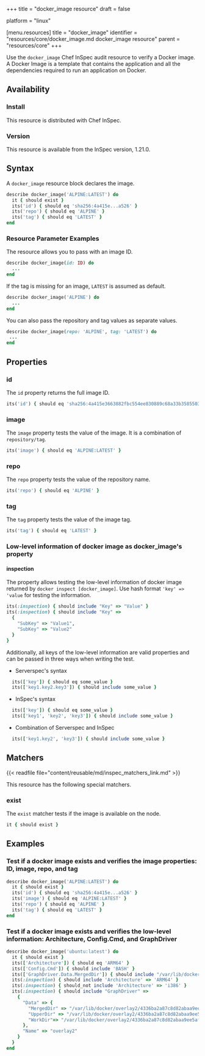 +++
title = "docker_image resource"
draft = false

platform = "linux"

[menu.resources]
    title = "docker_image"
    identifier = "resources/core/docker_image.md docker_image resource"
    parent = "resources/core"
+++

Use the `docker_image` Chef InSpec audit resource to verify a Docker image. A Docker Image is a template that contains the application and all the dependencies required to run an application on Docker.

## Availability

### Install

This resource is distributed with Chef InSpec.

### Version

This resource is available from the InSpec version, 1.21.0.

## Syntax

A `docker_image` resource block declares the image.

```ruby
describe docker_image('ALPINE:LATEST') do
  it { should exist }
  its('id') { should eq 'sha256:4a415e...a526' }
  its('repo') { should eq 'ALPINE' }
  its('tag') { should eq 'LATEST' }
end
```

### Resource Parameter Examples

The resource allows you to pass with an image ID.

```ruby
describe docker_image(id: ID) do
  ...
end
```

If the tag is missing for an image, `LATEST` is assumed as default.

```ruby
describe docker_image('ALPINE') do
  ...
end
```

You can also pass the repository and tag values as separate values.

```ruby
describe docker_image(repo: 'ALPINE', tag: 'LATEST') do
 ...
end
```

## Properties

### id

The `id` property returns the full image ID.

```ruby
its('id') { should eq 'sha256:4a415e3663882fbc554ee830889c68a33b3585503892cc718a4698e91ef2a526' }
```

### image

The `image` property tests the value of the image. It is a combination of `repository/tag`.

```ruby
its('image') { should eq 'ALPINE:LATEST' }
```

### repo

The `repo` property tests the value of the repository name.

```ruby
its('repo') { should eq 'ALPINE' }
```

### tag

The `tag` property tests the value of the image tag.

```ruby
its('tag') { should eq 'LATEST' }
```

### Low-level information of docker image as docker_image's property

#### inspection

The property allows testing the low-level information of docker image returned by `docker inspect [docker_image]`. Use hash format `'key' => 'value` for testing the information.

```ruby
its(:inspection) { should include "Key" => "Value" }
its(:inspection) { should include "Key" =>
  {
    "SubKey" => "Value1",
    "SubKey" => "Value2"
  }
}
```

Additionally, all keys of the low-level information are valid properties and can be passed in three ways when writing the test.

- Serverspec's syntax

```ruby
  its(['key']) { should eq some_value }
  its(['key1.key2.key3']) { should include some_value }
```

- InSpec's syntax

```ruby
  its(['key']) { should eq some_value }
  its(['key1', 'key2', 'key3']) { should include some_value }
```

- Combination of Serverspec and InSpec

```ruby
  its(['key1.key2', 'key3']) { should include some_value }
```

## Matchers

{{< readfile file="content/reusable/md/inspec_matchers_link.md" >}}

This resource has the following special matchers.

### exist

The `exist` matcher tests if the image is available on the node.

```ruby
it { should exist }
```

## Examples

### Test if a docker image exists and verifies the image properties: ID, image, repo, and tag

```ruby
describe docker_image('ALPINE:LATEST') do
  it { should exist }
  its('id') { should eq 'sha256:4a415e...a526' }
  its('image') { should eq 'ALPINE:LATEST' }
  its('repo') { should eq 'ALPINE' }
  its('tag') { should eq 'LATEST' }
end
```

### Test if a docker image exists and verifies the low-level information: Architecture, Config.Cmd, and GraphDriver

```ruby
describe docker_image('ubuntu:latest') do
  it { should exist }
  its(['Architecture']) { should eq 'ARM64' }
  its(['Config.Cmd']) { should include 'BASH' }
  its(['GraphDriver.Data.MergedDir']) { should include "/var/lib/docker/overlay2/4336ba2a87c8d82abaa9ee5afd3ac20ea275bf05502d74d8d8396f8f51a4736c/merged" }
  its(:inspection) { should include 'Architecture' => 'ARM64' }
  its(:inspection) { should_not include 'Architecture' => 'i386' }
  its(:inspection) { should include "GraphDriver" =>
    {
      "Data" => {
        "MergedDir" => "/var/lib/docker/overlay2/4336ba2a87c8d82abaa9ee5afd3ac20ea275bf05502d74d8d8396f8f51a4736c/merged",
        "UpperDir" => "/var/lib/docker/overlay2/4336ba2a87c8d82abaa9ee5afd3ac20ea275bf05502d74d8d8396f8f51a4736c/diff",
        "WorkDir"=> "/var/lib/docker/overlay2/4336ba2a87c8d82abaa9ee5afd3ac20ea275bf05502d74d8d8396f8f51a4736c/work"
      },
      "Name" => "overlay2"
    }
  }
end
```
